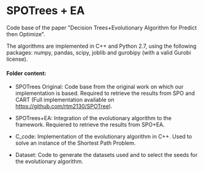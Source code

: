 # SPOTrees + EA

Code base of the paper "Decision Trees+Evolutionary Algorithm for Predict then Optimize". 

The algorithms are implemented in C++ and Python 2.7, using the following packages: numpy, pandas, scipy, joblib and gurobipy (with a valid Gurobi license).

#### Folder content:

* SPOTrees Original: Code base from the original work on which our implementation is based. Required to retrieve the results from SPO and CART (Full implementation available on https://github.com/rtm2130/SPOTree).

* SPOTrees+EA: Integration of the evolutionary algorithm to the framework. Requiered to retrieve the results from SPO+EA.

* C_code: Implementation of the evolutionary algorithm in C++. Used to solve an instance of the Shortest Path Problem. 

* Dataset: Code to generate the datasets used and to select the seeds for the evolutionary algorithm.